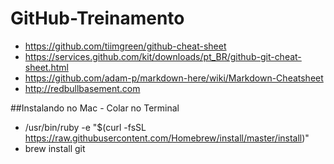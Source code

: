 # GitHub-Treinamento
* https://github.com/tiimgreen/github-cheat-sheet
* https://services.github.com/kit/downloads/pt_BR/github-git-cheat-sheet.html
* https://github.com/adam-p/markdown-here/wiki/Markdown-Cheatsheet
* http://redbullbasement.com

##Instalando no Mac - Colar no Terminal
* /usr/bin/ruby -e "$(curl -fsSL https://raw.githubusercontent.com/Homebrew/install/master/install)"
* brew install git
